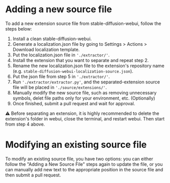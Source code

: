 # Adding a new source file

To add a new extension source file from stable-diffusion-webui, follow the steps below:

1. Install a clean stable-diffusion-webui.
2. Generate a localization.json file by going to Settings > Actions > Download localization template.
3. Put the localization.json file in `'./extractor/'`.
4. Install the extension that you want to separate and repeat step 2.
5. Rename the new localization.json file to the extension's repository name (e.g. `stable-diffusion-webui-localization-source.json`).
6. Put the json file from step 5 in `'./extractor/'`.
7. Run `'./extractor/extractor.py'`, and the separated-extension source file will be placed in `'./source/extensions/'`.
8. Manually modify the new source file, such as removing unnecessary symbols, delet file paths only for your environment, etc. (Optionally)
9. Once finished, submit a pull request and wait for approval.

⚠️ Before separating an extension, it is highly recommended to delete the extension's folder in webui, close the terminal, and restart webui. Then start from step 4 above.

# Modifying an existing source file

To modify an existing source file, you have two options: you can either follow the "Adding a New Source File" steps again to update the file, or you can manually add new text to the appropriate position in the source file and then submit a pull request.
